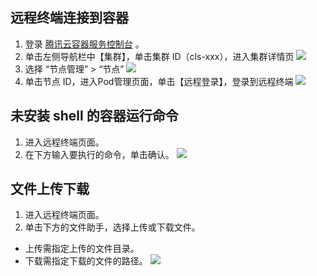 ## 远程终端连接到容器
1. 登录 [腾讯云容器服务控制台](https://console.cloud.tencent.com/tke2) 。
2. 单击左侧导航栏中【集群】，单击集群 ID（cls-xxx），进入集群详情页
![](https://main.qcloudimg.com/raw/f3c634a2a9ef0fd47a63fdd27a84ad16.png)
3. 选择 “节点管理” > “节点”
![](https://main.qcloudimg.com/raw/ae1fec16748b05df329232ab6f674fb0.png)
4. 单击节点 ID，进入Pod管理页面，单击【远程登录】，登录到远程终端
![](https://main.qcloudimg.com/raw/bb33aa7bf063bd16b6976f50a51257ca.png)

## 未安装 shell 的容器运行命令
1. 进入远程终端页面。
2. 在下方输入要执行的命令，单击确认。
![](https://main.qcloudimg.com/raw/e019990698f5dc555950bde7052b2aeb.png)

## 文件上传下载
1. 进入远程终端页面。
2. 单击下方的文件助手，选择上传或下载文件。
 - 上传需指定上传的文件目录。
 - 下载需指定下载的文件的路径。
![](https://main.qcloudimg.com/raw/37a2b9bdc9bb6b0e878c9c8f5b4bc35e.png)
